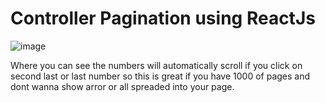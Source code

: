 # Controller Pagination using ReactJs

![image](https://user-images.githubusercontent.com/26206528/199455760-5816c2c3-0c77-44da-a9db-4dcd0494cb94.png)

Where you can see the numbers will automatically scroll if you click on second last or last number so this is great if you have 1000 of pages and dont wanna show arror or all spreaded into your page.

